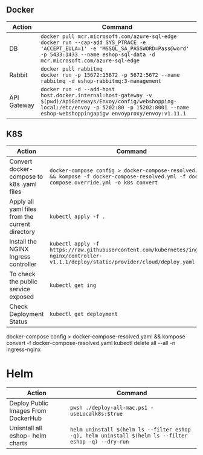 ## Docker

| Action      | Command                                                                                                                                                                                                         |
|-------------|-----------------------------------------------------------------------------------------------------------------------------------------------------------------------------------------------------------------|
| DB          | `docker pull mcr.microsoft.com/azure-sql-edge`<br/>`docker run --cap-add SYS_PTRACE -e 'ACCEPT_EULA=1' -e 'MSSQL_SA_PASSWORD=Pass@word' -p 5433:1433 --name eshop-sql-data -d mcr.microsoft.com/azure-sql-edge` |
| Rabbit      | `docker pull rabbitmq`<br/>`docker run -p 15672:15672 -p 5672:5672 --name rabbitmq -d eshop-rabbitmq:3-management`                                                                                              |
| API Gateway | `docker run -d --add-host host.docker.internal:host-gateway -v $(pwd)/ApiGateways/Envoy/config/webshopping-local:/etc/envoy -p 5202:80 -p 15202:8001 --name eshop-webshoppingapigw envoyproxy/envoy:v1.11.1`    |

## K8S
| Action                                          | Command                                                                                                                                       |
|-------------------------------------------------|-----------------------------------------------------------------------------------------------------------------------------------------------|
| Convert docker-compose to k8s .yaml files       | `docker-compose config > docker-compose-resolved.yml && kompose -f docker-compose-resolved.yml -f docker-compose.override.yml -o k8s convert` |
| Apply all yaml files from the current directory | `kubectl apply -f .`                                                                                                                          |
| Install the NGINX Ingress controller            | `kubectl apply -f https://raw.githubusercontent.com/kubernetes/ingress-nginx/controller-v1.1.1/deploy/static/provider/cloud/deploy.yaml`      |
| To check the public service exposed             | `kubectl get ing`                                                                                                                             |
| Check Deployment Status                         | `kubectl get deployment  `                                                                                                                    |

docker-compose config > docker-compose-resolved.yaml && kompose convert -f docker-compose-resolved.yaml
kubectl delete all  --all -n ingress-nginx

# Helm
| Action                              | Command                                                                                              |
|-------------------------------------|------------------------------------------------------------------------------------------------------|
| Deploy Public Images From DockerHub | `pwsh ./deploy-all-mac.ps1 -useLocalk8s:$true`                                                       |
| Unisntall all eshop- helm charts    | `helm uninstall $(helm ls --filter eshop -q), helm uninstall $(helm ls --filter eshop -q) --dry-run` |
